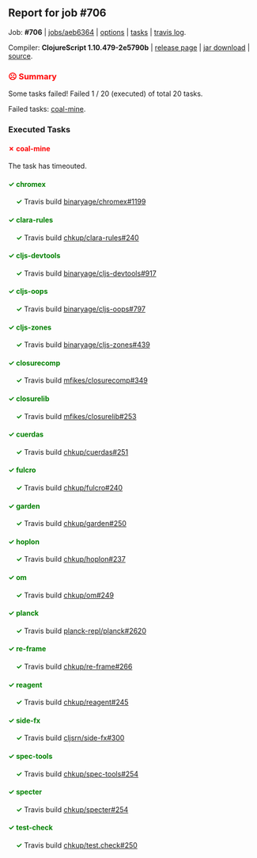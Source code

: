 ## Report for job #706

Job: **#706** | [jobs/aeb6364](https://github.com/cljs-oss/canary/commit/aeb6364f58b86af070fb058aa4e918925fc3429c) | [options](options.edn) | [tasks](tasks.edn) | [travis log](https://travis-ci.org/cljs-oss/canary/builds/462462607).

Compiler: **ClojureScript 1.10.479-2e5790b** | [release page](https://github.com/cljs-oss/canary/releases/tag/r1.10.479-2e5790b) | [jar download](https://github.com/cljs-oss/canary/releases/download/r1.10.479-2e5790b/clojurescript-1.10.479-2e5790b.jar) | [source](https://github.com/clojure/clojurescript/commit/2e5790b781f18a6dba2c92a1e39be07b38cb5209).

### <b style='color:red'>☹ Summary</b>

Some tasks failed! Failed 1 / 20 (executed) of total 20 tasks.

Failed tasks: [coal-mine](#-coal-mine).

### Executed Tasks

#### <b style='color:red'>&#x2717; coal-mine</b>
The task has timeouted.

#### <b style='color:green'>&#x2713; chromex</b>
&nbsp;&nbsp;&nbsp;&nbsp;<b style='color:green'>&#x2713;</b> Travis build [binaryage/chromex#1199](https://travis-ci.org/binaryage/chromex/builds/462463768)<br>

#### <b style='color:green'>&#x2713; clara-rules</b>
&nbsp;&nbsp;&nbsp;&nbsp;<b style='color:green'>&#x2713;</b> Travis build [chkup/clara-rules#240](https://travis-ci.org/chkup/clara-rules/builds/462463776)<br>

#### <b style='color:green'>&#x2713; cljs-devtools</b>
&nbsp;&nbsp;&nbsp;&nbsp;<b style='color:green'>&#x2713;</b> Travis build [binaryage/cljs-devtools#917](https://travis-ci.org/binaryage/cljs-devtools/builds/462463780)<br>

#### <b style='color:green'>&#x2713; cljs-oops</b>
&nbsp;&nbsp;&nbsp;&nbsp;<b style='color:green'>&#x2713;</b> Travis build [binaryage/cljs-oops#797](https://travis-ci.org/binaryage/cljs-oops/builds/462463782)<br>

#### <b style='color:green'>&#x2713; cljs-zones</b>
&nbsp;&nbsp;&nbsp;&nbsp;<b style='color:green'>&#x2713;</b> Travis build [binaryage/cljs-zones#439](https://travis-ci.org/binaryage/cljs-zones/builds/462463786)<br>

#### <b style='color:green'>&#x2713; closurecomp</b>
&nbsp;&nbsp;&nbsp;&nbsp;<b style='color:green'>&#x2713;</b> Travis build [mfikes/closurecomp#349](https://travis-ci.org/mfikes/closurecomp/builds/462463797)<br>

#### <b style='color:green'>&#x2713; closurelib</b>
&nbsp;&nbsp;&nbsp;&nbsp;<b style='color:green'>&#x2713;</b> Travis build [mfikes/closurelib#253](https://travis-ci.org/mfikes/closurelib/builds/462463799)<br>

#### <b style='color:green'>&#x2713; cuerdas</b>
&nbsp;&nbsp;&nbsp;&nbsp;<b style='color:green'>&#x2713;</b> Travis build [chkup/cuerdas#251](https://travis-ci.org/chkup/cuerdas/builds/462463811)<br>

#### <b style='color:green'>&#x2713; fulcro</b>
&nbsp;&nbsp;&nbsp;&nbsp;<b style='color:green'>&#x2713;</b> Travis build [chkup/fulcro#240](https://travis-ci.org/chkup/fulcro/builds/462463818)<br>

#### <b style='color:green'>&#x2713; garden</b>
&nbsp;&nbsp;&nbsp;&nbsp;<b style='color:green'>&#x2713;</b> Travis build [chkup/garden#250](https://travis-ci.org/chkup/garden/builds/462463841)<br>

#### <b style='color:green'>&#x2713; hoplon</b>
&nbsp;&nbsp;&nbsp;&nbsp;<b style='color:green'>&#x2713;</b> Travis build [chkup/hoplon#237](https://travis-ci.org/chkup/hoplon/builds/462463847)<br>

#### <b style='color:green'>&#x2713; om</b>
&nbsp;&nbsp;&nbsp;&nbsp;<b style='color:green'>&#x2713;</b> Travis build [chkup/om#249](https://travis-ci.org/chkup/om/builds/462463845)<br>

#### <b style='color:green'>&#x2713; planck</b>
&nbsp;&nbsp;&nbsp;&nbsp;<b style='color:green'>&#x2713;</b> Travis build [planck-repl/planck#2620](https://travis-ci.org/planck-repl/planck/builds/462463990)<br>

#### <b style='color:green'>&#x2713; re-frame</b>
&nbsp;&nbsp;&nbsp;&nbsp;<b style='color:green'>&#x2713;</b> Travis build [chkup/re-frame#266](https://travis-ci.org/chkup/re-frame/builds/462463853)<br>

#### <b style='color:green'>&#x2713; reagent</b>
&nbsp;&nbsp;&nbsp;&nbsp;<b style='color:green'>&#x2713;</b> Travis build [chkup/reagent#245](https://travis-ci.org/chkup/reagent/builds/462463945)<br>

#### <b style='color:green'>&#x2713; side-fx</b>
&nbsp;&nbsp;&nbsp;&nbsp;<b style='color:green'>&#x2713;</b> Travis build [cljsrn/side-fx#300](https://travis-ci.org/cljsrn/side-fx/builds/462463906)<br>

#### <b style='color:green'>&#x2713; spec-tools</b>
&nbsp;&nbsp;&nbsp;&nbsp;<b style='color:green'>&#x2713;</b> Travis build [chkup/spec-tools#254](https://travis-ci.org/chkup/spec-tools/builds/462463895)<br>

#### <b style='color:green'>&#x2713; specter</b>
&nbsp;&nbsp;&nbsp;&nbsp;<b style='color:green'>&#x2713;</b> Travis build [chkup/specter#254](https://travis-ci.org/chkup/specter/builds/462463925)<br>

#### <b style='color:green'>&#x2713; test-check</b>
&nbsp;&nbsp;&nbsp;&nbsp;<b style='color:green'>&#x2713;</b> Travis build [chkup/test.check#250](https://travis-ci.org/chkup/test.check/builds/462464017)<br>
